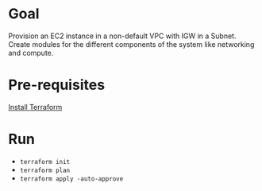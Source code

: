 # Goal
Provision an EC2 instance in a non-default VPC with IGW in a Subnet. Create modules for the different components of the system like networking and compute.

# Pre-requisites
[Install Terraform](https://developer.hashicorp.com/terraform/tutorials/aws-get-started/install-cli)

# Run
- `terraform init`
- `terraform plan`
- `terraform apply -auto-approve`